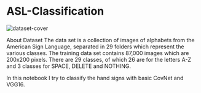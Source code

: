 # ASL-Classification
![dataset-cover](https://github.com/ReDEriiK/ASL-Classification/assets/92096743/7f072b5b-ddff-423a-b0a4-c5da0ce6366c)

About Dataset
The data set is a collection of images of alphabets from the American Sign Language, separated in 29 folders which represent the various classes.
The training data set contains 87,000 images which are 200x200 pixels. There are 29 classes, of which 26 are for the letters A-Z and 3 classes for SPACE, DELETE and NOTHING.

In this notebook I try to classify the hand signs with basic CovNet and VGG16. 
